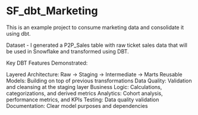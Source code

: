 # SF_dbt_Marketing

This is an example project to consume marketing data and consolidate it using dbt.  

Dataset - I generated a P2P_Sales table with raw ticket sales data that will be used in Snowflake and transformed using DBT.

Key DBT Features Demonstrated:

Layered Architecture: Raw → Staging → Intermediate → Marts
Reusable Models: Building on top of previous transformations
Data Quality: Validation and cleansing at the staging layer
Business Logic: Calculations, categorizations, and derived metrics
Analytics: Cohort analysis, performance metrics, and KPIs
Testing: Data quality validation
Documentation: Clear model purposes and dependencies
